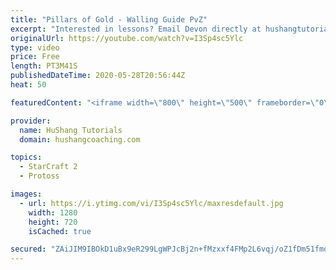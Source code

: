 ```yaml
---
title: "Pillars of Gold - Walling Guide PvZ"
excerpt: "Interested in lessons? Email Devon directly at hushangtutorials@outlook.com ------------------------------------------------------------------------------------------------------- Want to support HuShang Tutorials directly? Patreon is a website where you can contribute a monthly donation that will help"
originalUrl: https://youtube.com/watch?v=I3Sp4sc5Ylc
type: video
price: Free
length: PT3M41S
publishedDateTime: 2020-05-28T20:56:44Z
heat: 50

featuredContent: "<iframe width=\"800\" height=\"500\" frameborder=\"0\" src=\"https://www.youtube.com/embed/I3Sp4sc5Ylc\" allow=\"accelerometer; autoplay; encrypted-media; gyroscope; picture-in-picture\" allowfullscreen></iframe>"

provider:
  name: HuShang Tutorials
  domain: hushangcoaching.com

topics:
  - StarCraft 2
  - Protoss

images:
  - url: https://i.ytimg.com/vi/I3Sp4sc5Ylc/maxresdefault.jpg
    width: 1280
    height: 720
    isCached: true

secured: "ZAiJIM9IBOkD1uBx9eR299LgWPJcBj2n+fMzxxf4FMp2L6vqj/oZ1fDm51fmdZZwzOXdKJwjp5kcucH0fZvWmw6r1oVYKlqaAJJY6WhmT26mcu+yppXn4P92xDZ0jDfybQt9v729EItkAd7GBrj68SSYNZj5SEcG0uUTQNsJ8hWm6XTJLtPcp+abyMrDQiMBgdG8VVbSALa6dPmCAr3OxPu8jYhYRx8elGfQnaLloYH/ROVAkFYPBCR5fNQ3jSoVrDc8O72Yx2JwZkDM72BfJJrcobe3OZwsr4miQFP7jpndzYY8CCUPr3MBK0wP3Tv9GrG+CZxFIP04ztFi+At305WQwcRFlowhWWL4TDa8hq8jhjV2eYG6YVM3IsrlsynJ4Wt5KX95wHI4N2/fit3ZTyRDLdNXYktg2lsohswzZ4M=;xESeLw/MTPgGt3QtxJqiCA=="
---
```



